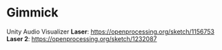 # Gimmick
Unity Audio Visualizer
**Laser**: https://openprocessing.org/sketch/1156753
**Laser 2**: https://openprocessing.org/sketch/1232087

